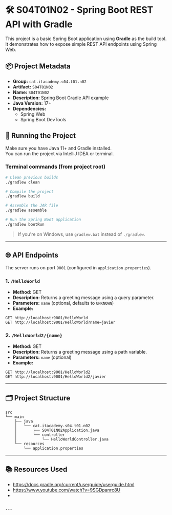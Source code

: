 # 🛠️ S04T01N02 - Spring Boot REST API with Gradle

This project is a basic Spring Boot application using **Gradle** as the build tool. It demonstrates how to expose simple REST API endpoints using Spring Web.

## 📦 Project Metadata

- **Group:** `cat.itacademy.s04.t01.n02`
- **Artifact:** `S04T01N02`
- **Name:** `S04T01N02`
- **Description:** Spring Boot Gradle API example
- **Java Version:** 17+
- **Dependencies:**
    - Spring Web
    - Spring Boot DevTools

## 🚀 Running the Project

Make sure you have Java 11+ and Gradle installed.  
You can run the project via IntelliJ IDEA or terminal.

### Terminal commands (from project root)

```bash
# Clean previous builds
./gradlew clean

# Compile the project
./gradlew build

# Assemble the JAR file
./gradlew assemble

# Run the Spring Boot application
./gradlew bootRun
```

> If you're on Windows, use `gradlew.bat` instead of `./gradlew`.

---

## 🌐 API Endpoints

The server runs on port `9001` (configured in `application.properties`).

### 1. `/HelloWorld`

- **Method:** GET
- **Description:** Returns a greeting message using a query parameter.
- **Parameters:** `name` (optional, defaults to `UNKNOWN`)
- **Example:**

```
GET http://localhost:9001/HelloWorld
GET http://localhost:9001/HelloWorld?name=javier
```

### 2. `/HelloWorld2/{name}`

- **Method:** GET
- **Description:** Returns a greeting message using a path variable.
- **Parameters:** `name` (optional)
- **Example:**

```
GET http://localhost:9001/HelloWorld2
GET http://localhost:9001/HelloWorld2/javier
```

---

## 🗂️ Project Structure

```
src
└── main
    ├── java
    │   └── cat.itacademy.s04.t01.n02
    │       ├── S04T01N02Application.java
    │       └── controller
    │           └── HelloWorldController.java
    └── resources
        └── application.properties
```

---

## 📚 Resources Used

- https://docs.gradle.org/current/userguide/userguide.html
- https://www.youtube.com/watch?v=9SGDpanrc8U
- 
```

---
